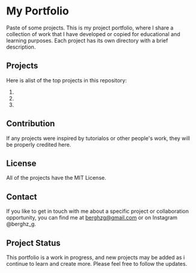 # My Portfolio
 Paste of some projects.
 This is my project portfolio, where I share a collection of work that I have developed or copied for educational and learning purposes. Each project has its own directory with a brief description.

 ## Projects
 Here is alist of the top projects in this repository:

 1.

 2.

 3.

 ## Contribution
 If any projects were inspired by tutorialos or other people's work, they will be properly credited here.

 ## License
 All of the projects have the MIT License.

 ## Contact
 If you like to get in touch with me about a specific project or collaboration opportunity, you can find me at berghzg@gmail.com or on Instagram @berghz_g.

 ## Project Status
 This portfolio is a work in progress, and new projects may be added as i continue to learn and create more. Please feel free to follow the updates.
